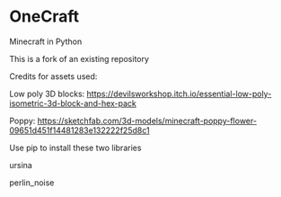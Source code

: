 # OneCraft
Minecraft in Python

This is a fork of an existing repository

Credits for assets used:

Low poly 3D blocks: https://devilsworkshop.itch.io/essential-low-poly-isometric-3d-block-and-hex-pack

Poppy: https://sketchfab.com/3d-models/minecraft-poppy-flower-09651d451f14481283e132222f25d8c1

Use pip to install these two libraries

ursina

perlin_noise
